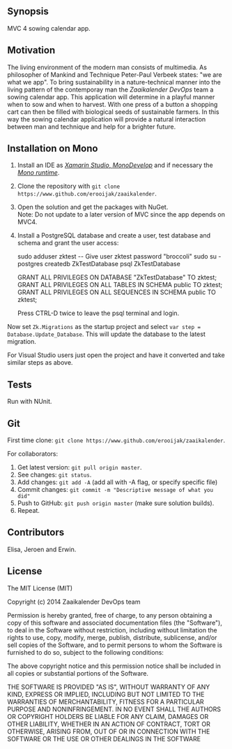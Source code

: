 ## Synopsis

MVC 4 sowing calendar app.

## Motivation

The living environment of the modern man consists of multimedia. As philosopher of Mankind and Technique Peter-Paul Verbeek states: "we are what we app". To bring sustainability in a nature-technical manner into the living pattern of the contemporay man the *Zaaikalender DevOps* team a sowing calendar app. This application will determine in a playful manner when to sow and when to harvest. With one press of a button a shopping cart can then be filled with biological seeds of sustainable farmers. In this way the sowing calendar application will provide a natural interaction between man and technique and help for a brighter future.

## Installation on Mono

 1. Install an IDE as [*Xamarin Studio*, *MonoDevelop*](http://www.monodevelop.com/download/) and if necessary the [*Mono runtime*](http://www.mono-project.com/download/).
 2. Clone the repository with `git clone https://www.github.com/erooijak/zaaikalender`.
 3. Open the solution and get the packages with NuGet. <br>Note: Do not update to a later version of MVC since the app depends on MVC4.

4. Install a PostgreSQL database and create a user, test database and schema and grant the user access:

    sudo adduser zktest -- Give user zktest password "broccoli"
    sudo su - postgres
    createdb ZkTestDatabase
    psql ZkTestDatabase
    
    GRANT ALL PRIVILEGES ON DATABASE "ZkTestDatabase" TO zktest;
    GRANT ALL PRIVILEGES ON ALL TABLES IN SCHEMA public TO zktest;
    GRANT ALL PRIVILEGES ON ALL SEQUENCES IN SCHEMA public TO zktest;

    Press CTRL-D twice to leave the psql terminal and login.

Now set `Zk.Migrations` as the startup project and select `var step = Database.Update_Database`. This will update the database to the latest migration.

For Visual Studio users just open the project and have it converted and take similar steps as above.

## Tests

Run with NUnit.

## Git

First time clone: `git clone https://www.github.com/erooijak/zaaikalender`.

For collaborators:

 1. Get latest version: `git pull origin master`.
 2. See changes: `git status`.
 3. Add changes: `git add -A` (add all with -A flag, or specify specific file)
 4. Commit changes: `git commit -m "Descriptive message of what you did"`
 5. Push to GitHub: `git push origin master` (make sure solution builds).
 6. Repeat.

## Contributors

Elisa, Jeroen and Erwin.

## License

The MIT License (MIT)

Copyright (c) 2014 Zaaikalender DevOps team

Permission is hereby granted, free of charge, to any person obtaining a copy
of this software and associated documentation files (the "Software"), to deal
in the Software without restriction, including without limitation the rights
to use, copy, modify, merge, publish, distribute, sublicense, and/or sell
copies of the Software, and to permit persons to whom the Software is
furnished to do so, subject to the following conditions:

The above copyright notice and this permission notice shall be included in
all copies or substantial portions of the Software.

THE SOFTWARE IS PROVIDED "AS IS", WITHOUT WARRANTY OF ANY KIND, EXPRESS OR
IMPLIED, INCLUDING BUT NOT LIMITED TO THE WARRANTIES OF MERCHANTABILITY,
FITNESS FOR A PARTICULAR PURPOSE AND NONINFRINGEMENT. IN NO EVENT SHALL THE
AUTHORS OR COPYRIGHT HOLDERS BE LIABLE FOR ANY CLAIM, DAMAGES OR OTHER
LIABILITY, WHETHER IN AN ACTION OF CONTRACT, TORT OR OTHERWISE, ARISING FROM,
OUT OF OR IN CONNECTION WITH THE SOFTWARE OR THE USE OR OTHER DEALINGS IN
THE SOFTWARE
